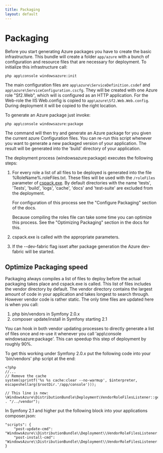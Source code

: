 ```yaml
---
title: Packaging
layout: default
---
```


# Packaging

Before you start generating Azure packages you have to create the basic infrastructure. This bundle will create a folder `app/azure` with a bunch of configuration and resource files that are necessary for deployment. To initialize this infrastructure call:

    php app\console windowsazure:init

The main configuration files are `app\azure\ServiceDefinition.csdef` and `app\azure\ServiceConfiguration.cscfg`. They will be created with one Azure role "Sf2.Web", which will is configured as an HTTP application. For the Web-role the IIS Web.config is copied to `app\azure\Sf2.Web.Web.config`. During deployment it will be copied to the right location.

To generate an Azure package just invoke:

    php app\console windowsazure:package

The command will then try and generate an Azure package for you given the current azure Configuration files. You can re-run this script whenever you want to generate a new packaged version of your application. The result will be generated into the 'build' directory of your application.

The deployment process (windowsazure:package) executes the following steps:

1. For every role a list of all files to be deployed is generated into the file %RoleName%.roleFiles.txt. These files will be used with the `/roleFiles` parameter of [cspack.exe](http://msdn.microsoft.com/en-us/library/windowsazure/gg432988.aspx). By default directories with the name 'tests', 'Tests', 'build', 'logs', 'cache', 'docs' and 'test-suite' are excluded from the deployment.

    For configuration of this process see the "Configure Packaging" section of the docs.

    Because compiling the roles file can take some time you can optimize this process. See the "Optimizing Packaging" section in the docs for this.

2. cspack.exe is called with the appropriate parameters.

3. If the --dev-fabric flag isset after package generation the Azure dev-fabric will be started.

## Optimize Packaging speed

Packaging always compiles a list of files to deploy before the actual packaging takes place and cspack.exe is called. This list of files includes the vendor directory by default. The vendor directory contains the largest amount of code in your application and takes longest to search through. However vendor code is rather static. The only time files are updated here is when you call:

1. php bin/vendors in Symfony 2.0.x
2. composer update/install in Symfony starting 2.1

You can hook in both vendor updating processes to directly generate a list of files once and re-use it whenever you call 'app\console windowsazure:package'. This can speedup this step of deployment by roughly 90%.

To get this working under Symfony 2.0.x put the following code into your 'bin/vendors' php script at the end:

    <?php
    //...
    // Remove the cache
    system(sprintf('%s %s cache:clear --no-warmup', $interpreter, escapeshellarg($rootDir.'/app/console')));

    // This line is new:
    \WindowsAzure\DistributionBundle\Deployment\VendorRoleFilesListener::generateVendorRolesFile(__DIR__ . "/../vendor");

In Symfony 2.1 and higher put the following block into your applications composer.json:

    "scripts": {
        "post-update-cmd": "WindowsAzure\\DistributionBundle\\Deployment\\VendorRoleFilesListener::listenPostInstallUpdate",
        "post-install-cmd": "WindowsAzure\\DistributionBundle\\Deployment\\VendorRoleFilesListener::listenPostInstallUpdate"
    }
